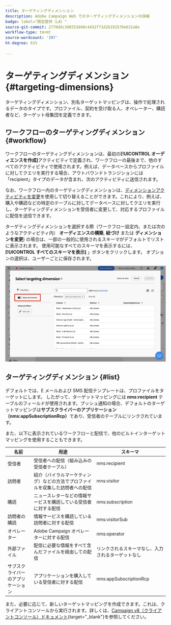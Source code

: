 ```yaml
---
title: ターゲティングディメンション
description: Adobe Campaign Web でのターゲティングディメンションの詳細
badge: label="限定提供（LA）"
source-git-commit: 2770ddc3d0253d40c4432f71d2b192570e632a8e
workflow-type: tm+mt
source-wordcount: '397'
ht-degree: 61%

---
```


# ターゲティングディメンション {#targeting-dimensions}

ターゲティングディメンション、別名ターゲットマッピングは、操作で処理されるデータのタイプです。プロファイル、契約を受け取る人、オペレーター、購読者など、ターゲット母集団を定義できます。

## ワークフローのターゲティングディメンション {#workflow}

ワークフローのターゲティングディメンションは、最初の&#x200B;**[!UICONTROL オーディエンスを作成]**&#x200B;アクティビティで定義され、ワークフローの最後まで、他のすべてのアクティビティで使用されます。例えば、データベースからプロファイルに対してクエリを実行する場合、アウトバウンドトランジションには「recipient」タイプのデータが含まれ、次のアクティビティに送信されます。

なお、ワークフロー内のターゲティングディメンションは、[ディメンションアクティビティを変更](../workflows/activities/change-dimension.md)を使用して切り替えることができます。これにより、例えば、購入や購読などの特定のテーブルに対してデータベースに対してクエリを実行し、ターゲティングディメンションを受信者に変更して、対応するプロファイルに配信を送信できます。

ターゲティングディメンションを選択する際（ワークフロー設定内、または次のようなアクティビティ内） **オーディエンスの構築**, **紐づけ** または **ディメンションを変更**) の場合は、一部の一般的に使用されるスキーマがデフォルトでリストに表示されます。 使用可能なすべてのスキーマを表示するには、 **[!UICONTROL すべてのスキーマを表示]** 」ボタンをクリックします。 オプションの選択は、ユーザーごとに保存されます。

![](assets/targeting-dimension-show-all.png)

## ターゲティングディメンション {#list}

デフォルトでは、E メールおよび SMS 配信テンプレートは、プロファイルをターゲットにします。 したがって、ターゲットマッピングには **nms:recipient** テーブルのフィールドが使用されます。プッシュ通知の場合、デフォルトのターゲットマッピングは&#x200B;**サブスクライバーのアプリケーション（nms:appSubscriptionRcp）**&#x200B;であり、受信者のテーブルにリンクされています。

また、以下に表示されているワークフローと配信で、他のビルトインターゲットマッピングを使用することもできます。

| 名前 | 用途 | スキーマ |
|---|---|---|
| 受信者 | 受信者への配信（組み込みの受信者テーブル） | nms:recipient |
| 訪問者 | 紹介（バイラルマーケティング）などの方法でプロファイルを収集した訪問者への配信 | mns:visitor |
| 購読 | ニュースレターなどの情報サービスを購読している受信者に対する配信 | nms:subscription |
| 訪問者の購読 | 情報サービスを購読している訪問者に対する配信 | nms:visitorSub |
| オペレーター | Adobe Campaign オペレーターに対する配信 | nms:operator |
| 外部ファイル | 配信に必要な情報をすべて含んだファイルを経由しての配信 | リンクされるスキーマなし、入力されるターゲットなし |
| サブスクライバーのアプリケーション | アプリケーションを購入している受信者に対する配信 | nms:appSubscriptionRcp |

また、必要に応じて、新しいターゲットマッピングを作成できます。これは、クライアントコンソールから実行されます。詳しくは、[Campaign v8（クライアントコンソール）ドキュメント](https://experienceleague.adobe.com/docs/campaign/campaign-v8/audience/add-profiles/target-mappings.html?lang=ja#new-mapping){target="_blank"}を参照してください。
